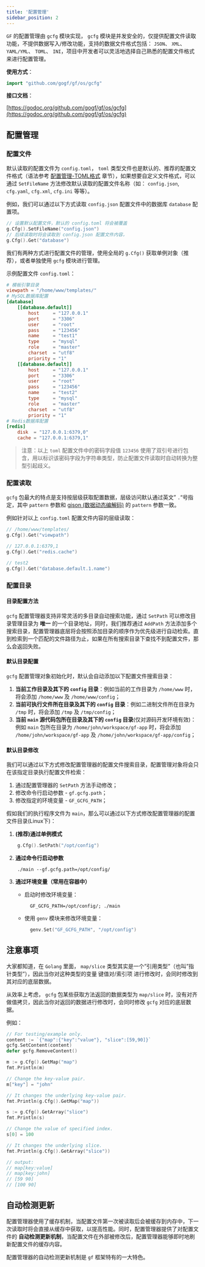 ```yaml
---
title: '配置管理'
sidebar_position: 2
---
```


`GF` 的配置管理由 `gcfg` 模块实现， `gcfg` 模块是并发安全的，仅提供配置文件读取功能，不提供数据写入/修改功能，支持的数据文件格式包括： `JSON`、 `XML`、 `YAML/YML`、 `TOML`、 `INI`，项目中开发者可以灵活地选择自己熟悉的配置文件格式来进行配置管理。

**使用方式**：

```  go
import "github.com/gogf/gf/os/gcfg"

```

**接口文档**：

[https://godoc.org/github.com/gogf/gf/os/gcfg](https://godoc.org/github.com/gogf/gf/os/gcfg)

## 配置管理

### 配置文件

默认读取的配置文件为 `config.toml`， `toml` 类型文件也是默认的、推荐的配置文件格式（语法参考 [配置管理-TOML格式](output/goframe-v1.14-md/核心组件/配置管理/配置管理-TOML格式) 章节），如果想要自定义文件格式，可以通过 `SetFileName` 方法修改默认读取的配置文件名称（如： `config.json`, `cfg.yaml`, `cfg.xml`, `cfg.ini` 等等）。

例如，我们可以通过以下方式读取 `config.json` 配置文件中的数据库 `database` 配置项。

```  go
// 设置默认配置文件，默认的 config.toml 将会被覆盖
g.Cfg().SetFileName("config.json")
// 后续读取时将会读取到 config.json 配置文件内容，
g.Cfg().Get("database")

```

我们有两种方式进行配置文件的管理，使用全局的 `g.Cfg()` 获取单例对象（推荐），或者单独使用 `gcfg` 模块进行管理。

示例配置文件 `config.toml`：

```  toml
# 模板引擎目录
viewpath = "/home/www/templates/"
# MySQL数据库配置
[database]
    [[database.default]]
        host     = "127.0.0.1"
        port     = "3306"
        user     = "root"
        pass     = "123456"
        name     = "test1"
        type     = "mysql"
        role     = "master"
        charset  = "utf8"
        priority = "1"
    [[database.default]]
        host     = "127.0.0.1"
        port     = "3306"
        user     = "root"
        pass     = "123456"
        name     = "test2"
        type     = "mysql"
        role     = "master"
        charset  = "utf8"
        priority = "1"
# Redis数据库配置
[redis]
    disk  = "127.0.0.1:6379,0"
    cache = "127.0.0.1:6379,1"

```

> 注意：以上 `toml` 配置文件中的密码字段值 `123456` 使用了双引号进行包含，用以标识该密码字段为字符串类型，防止配置文件读取时自动转换为整型引起歧义。

### 配置读取

`gcfg` 包最大的特点是支持按层级获取配置数据，层级访问默认通过英文” `.`“号指定，其中 `pattern` 参数和 [gjson (数据动态编解码)](output/goframe-v1.14-md/模块列表/编码解码/gjson%20-数据动态编解码) 的 `pattern` 参数一致。

例如针对以上 `config.toml` 配置文件内容的层级读取：

```  go
// /home/www/templates/
g.Cfg().Get("viewpath")

// 127.0.0.1:6379,1
g.Cfg().Get("redis.cache")

// test2
g.Cfg().Get("database.default.1.name")

```

### 配置目录

#### 目录配置方法

`gcfg` 配置管理器支持非常灵活的多目录自动搜索功能，通过 `SetPath` 可以修改目录管理目录为 **唯一** 的一个目录地址，同时，我们推荐通过 `AddPath` 方法添加多个搜索目录，配置管理器底层将会按照添加目录的顺序作为优先级进行自动检索。直到检索到一个匹配的文件路径为止，如果在所有搜索目录下查找不到配置文件，那么会返回失败。

#### 默认目录配置

`gcfg` 配置管理对象初始化时，默认会自动添加以下配置文件搜索目录：

1. **当前工作目录及其下的 `config` 目录**：例如当前的工作目录为 `/home/www` 时，将会添加 `/home/www` 及 `/home/www/config`；
2. **当前可执行文件所在目录及其下的 `config` 目录**：例如二进制文件所在目录为 `/tmp` 时，将会添加 `/tmp` 及 `/tmp/config`；
3. **当前 `main` 源代码包所在目录及其下的 `config` 目录**(仅对源码开发环境有效)：例如 `main` 包所在目录为 `/home/john/workspace/gf-app` 时，将会添加 `/home/john/workspace/gf-app` 及 `/home/john/workspace/gf-app/config`；

#### 默认目录修改

我们可以通过以下方式修改配置管理器的配置文件搜索目录，配置管理对象将会只在该指定目录执行配置文件检索：

1. 通过配置管理器的 `SetPath` 方法手动修改；
2. 修改命令行启动参数 - `gf.gcfg.path`；
3. 修改指定的环境变量 - `GF_GCFG_PATH`；

假如我们的执行程序文件为 `main`，那么可以通过以下方式修改配置管理器的配置文件目录(Linux下)：

1. **(推荐)通过单例模式**





```  go
    g.Cfg().SetPath("/opt/config")
```

2. **通过命令行启动参数**





```  shell
    ./main --gf.gcfg.path=/opt/config/
```

3. **通过环境变量（常用在容器中）**
   - 启动时修改环境变量：





     ```  shell
       GF_GCFG_PATH=/opt/config/; ./main
     ```

   - 使用 `genv` 模块来修改环境变量：





     ```  go
       genv.Set("GF_GCFG_PATH", "/opt/config")
     ```

## 注意事项

大家都知道，在 `Golang` 里面， `map/slice` 类型其实是一个”引用类型”（也叫”指针类型”），因此当你对这种类型的变量 键值对/索引项 进行修改时，会同时修改到其对应的底层数据。

从效率上考虑， `gcfg` 包某些获取方法返回的数据类型为 `map/slice` 时，没有对齐做值拷贝，因此当你对返回的数据进行修改时，会同时修改 `gcfg` 对应的底层数据。

例如：

```  go
// For testing/example only.
content := `{"map":{"key":"value"}, "slice":[59,90]}`
gcfg.SetContent(content)
defer gcfg.RemoveContent()

m := g.Cfg().GetMap("map")
fmt.Println(m)

// Change the key-value pair.
m["key"] = "john"

// It changes the underlying key-value pair.
fmt.Println(g.Cfg().GetMap("map"))

s := g.Cfg().GetArray("slice")
fmt.Println(s)

// Change the value of specified index.
s[0] = 100

// It changes the underlying slice.
fmt.Println(g.Cfg().GetArray("slice"))

// output:
// map[key:value]
// map[key:john]
// [59 90]
// [100 90]

```

## 自动检测更新

配置管理器使用了缓存机制，当配置文件第一次被读取后会被缓存到内存中，下一次读取时将会直接从缓存中获取，以提高性能。同时，配置管理器提供了对配置文件的 **自动检测更新机制**，当配置文件在外部被修改后，配置管理器能够即时地刷新配置文件的缓存内容。

配置管理器的自动检测更新机制是 `gf` 框架特有的一大特色。